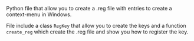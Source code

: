 Python file that allow you to create a .reg file with entries to create a context-menu in Windows.

File include a class `RegKey` that allow you to create the keys and a function `create_reg` which create the .reg file and show you how to register the key.